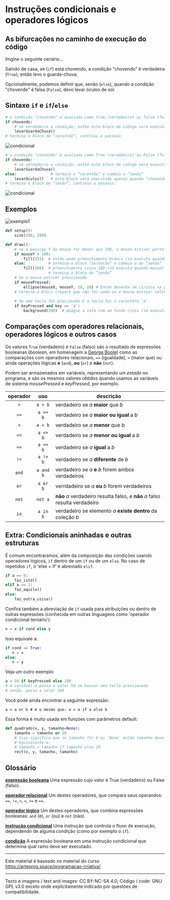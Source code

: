 # Instruções condicionais e operadores lógicos

## As bifurcações no caminho de execução do código

Imgine o seguinte cenário...

Saindo de casa, se (`if`) está chovendo, a condição "chovendo" é verdadeira (`True`), então levo o guarda-chuva;

Opcionalmente, podemos definir que, senão (`else`), quando a condição "chovendo" é falsa (`False`), devo levar óculos de sol.

## Sintaxe `if` e `if`/`else`

``` python
# a condição "chovendo" é avaliada como true (verdadeiro) ou false (falso)
if chovendo:
    # se verdadeira a condição, então este bloco de código será executado
    levarGuardaChuva()  
# termina o bloco do “se/então”, continua o passeio.
```
![condicional](https://arteprog.space/programacao-criativa/assets/imagens/condicional-sem-else.jpg)


``` python
# a condição "chovendo" é avaliada como True (verdadeiro) ou False (falso)
if chovendo:
    # se verdadeira a condição, então este bloco de código será executado
    levarGuardaChuva() 
else:               # termina o “se/então” e começa o “senão”
    levarOculos()   # este bloco será executado apenas quando "chovendo" é falso
# termina o bloco do “senão”, continua o passeio.
```
![condicional](https://arteprog.space/programacao-criativa/assets/imagens/condicional-com-else.jpg)


## Exemplos

![exemplo1](https://arteprog.space//programacao-criativa/assets/imagens/condicional1.png)

``` python
def setup():
    size(200, 200)

def draw():
    # se a posição Y do mouse for menor que 100, o mouse estiver perto do topo da tela
    if mouseY < 100:    
        fill(255)  # então pede preenchimento branco (só executa quando mouseY é menor que 100)
    else:          # termina o bloco “se/então” e começa o do “senão”
        fill(100)  # preenchimento cinza 100 (só executa quando mouseY não é menor que 100)
                   # termina o bloco do “senão”
    # Se o mouse estiver pressionado
    if mousePressed:                    
        ellipse(mouseX, mouseY, 10, 10) # Então desenha um círculo na posição do mouse
    # termina o bloco (repare que não faz nada se o mouse estiver solto)
    
    # Se uma tecla foi precionada E a tecla foi o caractere 'a'
    if keyPressed and key == 'a':    
        background(200)  # Apague a tela com um fundo cinza (só executa sob as condições acima)
```

## Comparações com operadores relacionais, operadores lógicos e outros casos 

Os valores `True` (verdadeiro) e `False` (falso) são o resultado de expressões booleanas (*boolean*, em homenagem a [George Boole](https:#pt.wikipedia.org/wiki/George_Boole)) como as comparações com operadores relacionais, `==` (igualdade), `>` (maior que) ou ainda operações lógicas **e** (`and`), **ou** (`or`) e **não** (`not`). 

Podem ser armazenados em variáveis, representando um *estado* no programa, e são os mesmos valores obtidos quando usamos as variáveis de sistema *mousePressed* e *keyPressed*, por exemplo.
 
|operador | uso | descrição |
|:---:  |:---: |--- |
| `>` | `a > b` |  verdadeiro se *a* **maior** que *b* |
| `>=` | `a >= b` | verdadeiro se *a* **maior ou igual** a *b* |
| `<` | `a < b` | verdadeiro se *a* **menor** que *b* |
| `<=` | `a <= b` | verdadeiro se *a* **menor ou igual** a *b* |
| `==` | `a == b` | verdadeiro se *a* **igual** a *b* |
| `!=` | `a != b` | verdadeiro se *a* **diferente** de *b* |
| `and` | `a and b` | verdadeiro se *a* **e** *b* forem ambos verdadeiros |
| `or` | `a or b` | verrdadeiro se *a* **ou** *b* forem verdadeiros |
| `not` | `not a` | **não** *a* verdadeiro resulta falso, e **não** *a* falso resulta verdadeiro |
| `in` | `a in b` | verdadeiro se elemento *a* **existe dentro** da coleção *b* |

## Extra: Condicionais aninhadas e outras estruturas

É comum encontraramos, além da composição das condições usando operadores lógicos, `ìf` dentro de um `ìf` ou de um `else`.
No caso de repetidos `if`, o 'else + if' é abreviado `elif`.

```python
if a == 0:
    faz_isto()
elif a == 1:
    faz_aquilo()
else:
    faz_outra_coisa()
```

Confira também a abreviação de `if` usada para atribuições ou dentro de outras expressões (conhecida em outras linguagens como 'operador condicional ternário'): 

```python
n = x if cond else y
```
Isso equivale a:

```python
if cond == True:
   n = x
else:
   n = y
```
Veja um outro exemplo:

```python
a = 50 if keyPressed else 100
# A variável a passa a valer 50 se houver uma tecla pressionada
# senão, passa a valer 100
```

Você pode ainda encontrar a seguinte expressão:

```
a = a or b # é o mesmo que: a = a if a else b
```

Essa forma é muito usada em funções com parâmetros default:

```python
def quadrado(x, y, tamanho=None):
    tamanho = tamanho or 10
    # Isso significa que se tamanho for 0 ou `None` então tamanho deve passar a valer 10:
    # Equivalente a:
    # tamanho = tamanho if tamanho else 10
    rect(x, y, tamanho, tamanho)
```

## Glossário

[**expressão booleana**](https://penseallen.github.io/PensePython2e/05-cond-recur.html#termo:expressão%20booleana) Uma expressão cujo valor é True (verdadeiro) ou False (falso).

[**operador relacional**](https://penseallen.github.io/PensePython2e/05-cond-recur.html#termo:operador%20relacional) Um destes operadores, que compara seus operandos: `==`, `!=`, `>`, `<`, `>=` e `<=`.

[**operador lógico**](https://penseallen.github.io/PensePython2e/05-cond-recur.html#termo:operador%20lógico) Um destes operadores, que combina expressões booleanas: `and` (e), `or` (ou) e `not` (não).

[**instrução condicional**](https://penseallen.github.io/PensePython2e/05-cond-recur.html#termo:instrução%20condicional) Uma instrução que controla o fluxo de execução, dependendo de alguma condição (como por exemplo o `if`).

[**condição**](https://penseallen.github.io/PensePython2e/05-cond-recur.html#termo:condição) A expressão booleana em uma instrução condicional que determina qual ramo deve ser executado.

---
Este material é baseado no material do curso https://arteprog.space/programacao-criativa/

---
Texto e imagens / text and images: CC BY-NC-SA 4.0; Código / code: GNU GPL v3.0 exceto onde explicitamente indicado por questões de compatibilidade.

